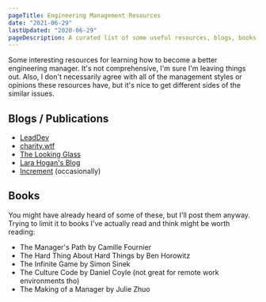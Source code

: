 ```yaml
---
pageTitle: Engineering Management Resources
date: "2021-06-29"
lastUpdated: "2020-06-29"
pageDescription: A curated list of some useful resources, blogs, books, podcasts and anything else I can find on how to get better at being an engineering manager.
---
```


Some interesting resources for learning how to become a better engineering manager. It's not comprehensive, I'm sure I'm leaving things out. Also, 
I don't necessarily agree with all of the management styles or opinions these resources have, but it's nice to get different sides of the similar issues.

## Blogs / Publications

* [LeadDev](https://leaddev.com/)
* [charity.wtf](https://charity.wtf/)
* [The Looking Glass](https://lg.substack.com/)
* [Lara Hogan's Blog](https://larahogan.me/blog/)
* [Increment](https://increment.com/) (occasionally)

## Books

You might have already heard of some of these, but I'll post them anyway. Trying to limit it to books I've actually read and think might be worth reading:
* The Manager's Path by Camille Fournier
* The Hard Thing About Hard Things by Ben Horowitz
* The Infinite Game by Simon Sinek
* The Culture Code by Daniel Coyle (not great for remote work environments tho)
* The Making of a Manager by Julie Zhuo

